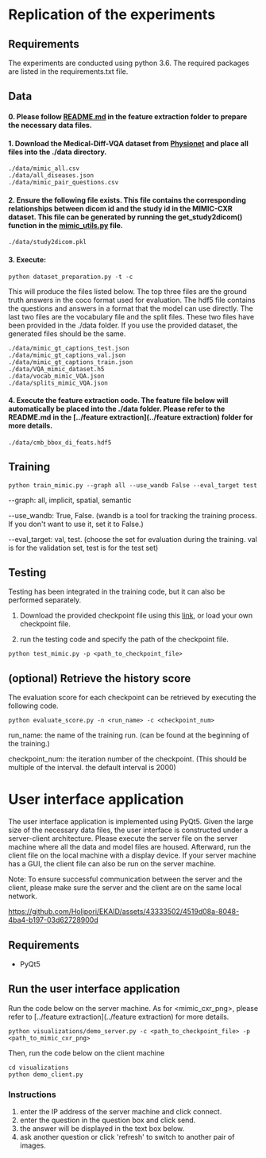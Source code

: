 
# Replication of the experiments
## Requirements
The experiments are conducted using python 3.6. The required packages are listed in the requirements.txt file. 



## Data

#### 0. Please follow [README.md](../feature%20extraction/README.md) in the feature extraction folder to prepare the necessary data files.

#### 1. Download the Medical-Diff-VQA dataset from [Physionet](https://physionet.org/content/medical-diff-vqa/1.0.0/) and place all files into the ./data directory.
```
./data/mimic_all.csv
./data/all_diseases.json
./data/mimic_pair_questions.csv
```

#### 2. Ensure the following file exists. This file contains the corresponding relationships between dicom id and the study id in the MIMIC-CXR dataset. This file can be generated by running the get_study2dicom() function in the [mimic_utils.py](utils/mimic_utils.py) file.
```
./data/study2dicom.pkl
```
#### 3. Execute:
```angular2html
python dataset_preparation.py -t -c
```
This will produce the files listed below. The top three files are the ground truth answers in the coco format used for evaluation. The hdf5 file contains the questions and answers in a format that the model can use directly. The last two files are the vocabulary file and the split files. These two files have been provided in the ./data folder. If you use the provided dataset, the generated files should be the same.
```
./data/mimic_gt_captions_test.json
./data/mimic_gt_captions_val.json
./data/mimic_gt_captions_train.json
./data/VQA_mimic_dataset.h5
./data/vocab_mimic_VQA.json
./data/splits_mimic_VQA.json
```



#### 4. Execute the feature extraction code. The feature file below will automatically be placed into the ./data folder. Please refer to the README.md in the [../feature extraction](../feature extraction) folder for more details.
```
./data/cmb_bbox_di_feats.hdf5
```

## Training
```
python train_mimic.py --graph all --use_wandb False --eval_target test
```
--graph: all, implicit, spatial, semantic

--use_wandb: True, False. (wandb is a tool for tracking the training process. If you don't want to use it, set it to False.)

--eval_target: val, test. (choose the set for evaluation during the training. val is for the validation set, test is for the test set)


## Testing
Testing has been integrated in the training code, but it can also be performed separately.

1. Download the provided checkpoint file using this [link](https://drive.google.com/file/d/1gmGOm-MsVKgpLxwFVXqIHN5DnAccmtei/view?usp=sharing), or load your own checkpoint file.

2. run the testing code and specify the path of the checkpoint file.
```angular2html
python test_mimic.py -p <path_to_checkpoint_file> 
```





## (optional) Retrieve the history score 
The evaluation score for each checkpoint can be retrieved by executing the following code.
```angular2html
python evaluate_score.py -n <run_name> -c <checkpoint_num>
```
run_name: the name of the training run. (can be found at the beginning of the training.)

checkpoint_num: the iteration number of the checkpoint. (This should be multiple of the interval. the default interval is 2000)


# User interface application
The user interface application is implemented using PyQt5. Given the large size of the necessary data files, the user interface is constructed under a server-client architecture. Please execute the server file on the server machine where all the data and model files are housed. Afterward, run the client file on the local machine with a display device. If your server machine has a GUI, the client file can also be run on the server machine.

Note: To ensure successful communication between the server and the client, please make sure the server and the client are on the same local network.

https://github.com/Holipori/EKAID/assets/43333502/4519d08a-8048-4ba4-b197-03d62728900d

## Requirements
- PyQt5 

## Run the user interface application
Run the code below on the server machine. As for <mimic_cxr_png>, please refer to [../feature extraction](../feature extraction) for more details.
```angular2html
python visualizations/demo_server.py -c <path_to_checkpoint_file> -p <path_to_mimic_cxr_png>
```

Then, run the code below on the client machine
```angular2html
cd visualizations
python demo_client.py
```
### Instructions
1. enter the IP address of the server machine and click connect.
2. enter the question in the question box and click send.
3. the answer will be displayed in the text box below.
4. ask another question or click 'refresh' to switch to another pair of images.



